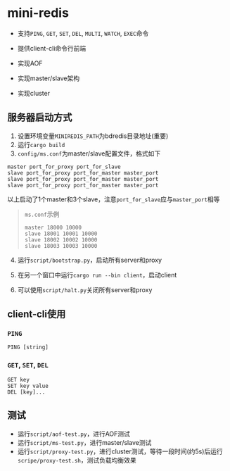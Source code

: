 # mini-redis

- 支持`PING`, `GET`, `SET`, `DEL`, `MULTI`, `WATCH`, `EXEC`命令

- 提供client-cli命令行前端

- 实现AOF

- 实现master/slave架构

- 实现cluster

## 服务器启动方式

1. 设置环境变量`MINIREDIS_PATH`为bdredis目录地址(重要)
2. 运行`cargo build`
3. `config/ms.conf`为master/slave配置文件，格式如下

```
master port_for_proxy port_for_slave
slave port_for_proxy port_for_master master_port
slave port_for_proxy port_for_master master_port
slave port_for_proxy port_for_master master_port
```
以上启动了1个master和3个slave，注意`port_for_slave`应与`master_port`相等

> `ms.conf`示例
> ```
> master 18000 10000
> slave 18001 10001 10000
> slave 18002 10002 10000
> slave 18003 10003 10000
> ```
    
4. 运行`script/bootstrap.py`，启动所有server和proxy

5. 在另一个窗口中运行`cargo run --bin client`，启动client

6. 可以使用`script/halt.py`关闭所有server和proxy

## client-cli使用

### `PING`

```
PING [string]
```

### `GET`, `SET`, `DEL`

```
GET key
SET key value
DEL [key]...
```


## 测试

- 运行`script/aof-test.py`，进行AOF测试
- 运行`script/ms-test.py`，进行master/slave测试
- 运行`script/proxy-test.py`，进行cluster测试，等待一段时间(约5s)后运行`scripe/proxy-test.sh`，测试负载均衡效果

